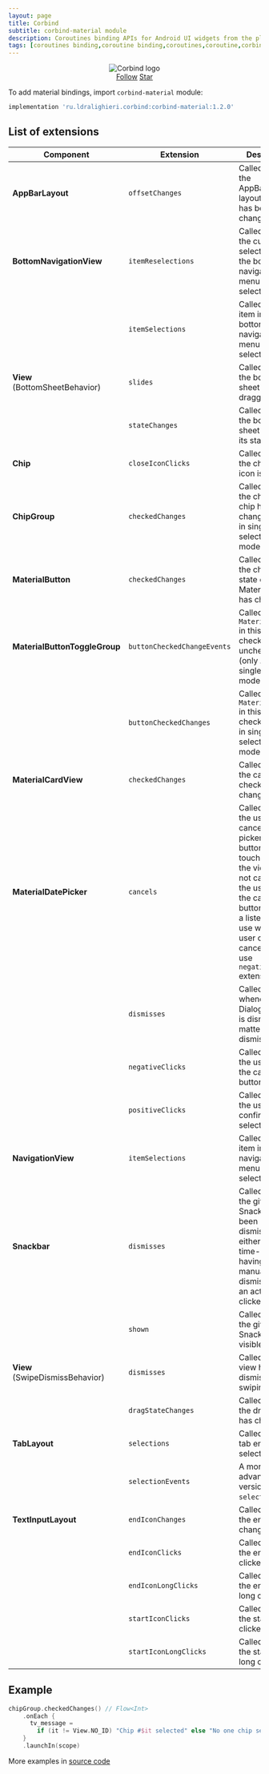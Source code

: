 ```yaml
---
layout: page
title: Corbind
subtitle: corbind-material module
description: Coroutines binding APIs for Android UI widgets from the platform and support libraries. Material bindings.
tags: [coroutines binding,coroutine binding,coroutines,coroutine,corbind,kotlin,android,androidx,receivechannel,flow,data binding,material bindings]
---
```


<div style="text-align: center">
    <img src="https://ldralighieri.github.io/Corbind/img/corbind.svg" alt="Corbind logo"/>
</div>

<script async defer src="https://buttons.github.io/buttons.js"></script>
<div style="text-align: center">
  <a class="github-button" href="https://github.com/LDRAlighieri" data-size="large" aria-label="Follow @LDRAlighieri on GitHub">Follow</a>
  <a class="github-button" href="https://github.com/LDRAlighieri/Corbind" data-icon="octicon-star" data-size="large" aria-label="Star LDRAlighieri/Corbind on GitHub">Star</a>
</div>

To add material bindings, import `corbind-material` module:

```groovy
implementation 'ru.ldralighieri.corbind:corbind-material:1.2.0'
```

## List of extensions

Component | Extension | Description
--|---|--
**AppBarLayout** | `offsetChanges` | Called when the AppBarLayout's layout offset has been changed
**BottomNavigationView** | `itemReselections` | Called when the currently selected item in the bottom navigation menu is selected again.
                         | `itemSelections`| Called when an item in the bottom navigation menu is selected.
**View**<br>(BottomSheetBehavior) | `slides` | Called when the bottom sheet is being dragged.
                                  | `stateChanges` | Called when the bottom sheet changes its state.
**Chip** | `closeIconClicks` | Called when the chip’s close icon is clicked.
**ChipGroup** | `checkedChanges` | Called when the checked chip has changed (only in single selection mode).
**MaterialButton** | `checkedChanges` | Called when the checked state of a MaterialButton has changed.
**MaterialButtonToggleGroup** | `buttonCheckedChangeEvents` | Called when a `MaterialButton` in this group is checked or unchecked (only *not* in single selection mode).
                              | `buttonCheckedChanges` | Called when a `MaterialButton` in this group is checked (only in single selection mode).
**MaterialCardView** | `checkedChanges` | Called when the card checked state changes.
**MaterialDatePicker** | `cancels` | Called when the user cancels the picker via back button or a touch outside the view. It is not called when the user clicks the cancel button. To add a listener for use when the user clicks the cancel button, use `negativeClicks` extension.
                       | `dismisses` | Called whenever the DialogFragment is dismissed, no matter how it is dismissed.
                       | `negativeClicks` | Called when the user clicks the cancel button.
                       | `positiveClicks` | Called when the user confirms a valid selection.
**NavigationView** | `itemSelections` | Called when an item in the navigation menu is selected.
**Snackbar** | `dismisses` | Called when the given Snackbar has been dismissed, either through a time-out, having been manually dismissed, or an action being clicked.
             | `shown` | Called when the given Snackbar is visible.
**View**<br>(SwipeDismissBehavior) | `dismisses` | Called when view has been dismissed via swiping.
             | `dragStateChanges` | Called when the drag state has changed.
**TabLayout** | `selections` | Called when a tab enters the selected state.
              | `selectionEvents` | A more advanced version of the `selections`.
**TextInputLayout** | `endIconChanges` | Called when the end icon changes.
                    | `endIconClicks` | Called when the end icon is clicked.
                    | `endIconLongClicks` | Called when the end icon is long clicked.
                    | `startIconClicks` | Called when the start icon is clicked.
                    | `startIconLongClicks` | Called when the start icon is long clicked.


## Example

```kotlin
chipGroup.checkedChanges() // Flow<Int>
    .onEach {
      tv_message =
        if (it != View.NO_ID) "Chip #$it selected" else "No one сhip selected"
    }
    .launchIn(scope)
```

More examples in [source code][source]

[source]: https://github.com/LDRAlighieri/Corbind/tree/master/corbind-material
